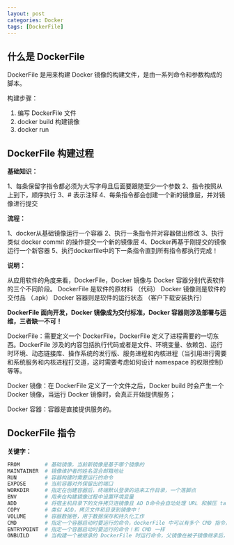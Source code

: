 ```yaml
---
layout: post
categories: Docker
tags: [DockerFile]
---
```


## 什么是 DockerFile

DockerFile 是用来构建 Docker 镜像的构建文件，是由一系列命令和参数构成的脚本。

构建步骤：

1. 编写 DockerFile 文件
2. docker build 构建镜像
3. docker run

## DockerFile 构建过程

**基础知识：**

1、每条保留字指令都必须为大写字母且后面要跟随至少一个参数
2、指令按照从上到下，顺序执行
3、# 表示注释
4、每条指令都会创建一个新的镜像层，并对镜像进行提交

**流程：**

1、docker从基础镜像运行一个容器
2、执行一条指令并对容器做出修改
3、执行类似 docker commit 的操作提交一个新的镜像层
4、Docker再基于刚提交的镜像运行一个新容器
5、执行dockerfile中的下一条指令直到所有指令都执行完成！

**说明：**

从应用软件的角度来看，DockerFile，Docker 镜像与 Docker 容器分别代表软件的三个不同阶段。
DockerFile 是软件的原材料 （代码）
Docker 镜像则是软件的交付品 （.apk）
Docker 容器则是软件的运行状态 （客户下载安装执行）

**DockerFile 面向开发，Docker 镜像成为交付标准，Docker 容器则涉及部署与运维，三者缺一不可！**

DockerFile：需要定义一个 DockerFile，DockerFile 定义了进程需要的一切东西。DockerFile 涉及的内容包括执行代码或者是文件、环境变量、依赖包、运行时环境、动态链接库、操作系统的发行版、服务进程和内核进程（当引用进行需要和系统服务和内核进程打交道，这时需要考虑如何设计 namespace 的权限控制）等等。

Docker 镜像：在 DockerFile 定义了一个文件之后，Docker build 时会产生一个 Docker 镜像，当运行 Docker 镜像时，会真正开始提供服务；

Docker 容器：容器是直接提供服务的。

## DockerFile 指令

**关键字：**

```bash
FROM 		# 基础镜像，当前新镜像是基于哪个镜像的
MAINTAINER 	# 镜像维护者的姓名混合邮箱地址
RUN 		# 容器构建时需要运行的命令
EXPOSE 		# 当前容器对外保留出的端口
WORKDIR 	# 指定在创建容器后，终端默认登录的进来工作目录，一个落脚点
ENV 		# 用来在构建镜像过程中设置环境变量
ADD 		# 将宿主机目录下的文件拷贝进镜像且 AD D命令会自动处理 URL 和解压 tar 压缩包
COPY 		# 类似 ADD，拷贝文件和目录到镜像中！
VOLUME 		# 容器数据卷，用于数据保存和持久化工作
CMD 		# 指定一个容器启动时要运行的命令，dockerFile 中可以有多个 CMD 指令，但只有最 后一个生效！
ENTRYPOINT 	# 指定一个容器启动时要运行的命令！和 CMD 一样
ONBUILD 	# 当构建一个被继承的 DockerFile 时运行命令，父镜像在被子镜像继承后，父镜像的 ONBUILD 被触发
```